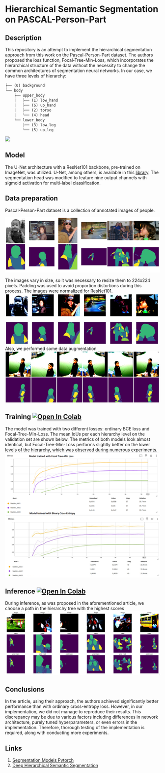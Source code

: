 # Hierarchical Semantic Segmentation on PASCAL-Person-Part

## Description

This repository is an attempt to implement the hierarchical segmentation approach from [this](https://arxiv.org/abs/2203.14335) work on the Pascal-Person-Part dataset. The authors proposed the loss function, Focal-Tree-Min-Loss, which incorporates the hierarchical structure of the data without the necessity to change the common architectures of segmentation neural networks. In our case, we have three levels of hierarchy:
```
├── (0) background
└── body
    ├── upper_body
    |   ├── (1) low_hand
    |   ├── (6) up_hand
    |   ├── (2) torso
    |   └── (4) head
    └── lower_body
        ├── (3) low_leg
        └── (5) up_leg
```

![](assets/exmpls.gif)

## Model
The U-Net architecture with a ResNet101 backbone, pre-trained on ImageNet, was utilized. U-Net, among others, is available in this [library](https://github.com/qubvel-org/segmentation_models.pytorch). The segmentation head was modified to feature nine output channels with sigmoid activation for multi-label classification.

## Data preparation
Pascal-Person-Part dataset is a collection of annotated images of people.

![](assets/dataset.jpg)

The images vary in size, so it was necessary to resize them to 224x224 pixels. Padding was used to avoid proportion distortions during this process. The images were normalized for ResNet101.
![](assets/transforms.jpg)
Also, we performed some data augmentation
![](assets/augmentation.jpg)


## Training [![Open In Colab](https://colab.research.google.com/assets/colab-badge.svg)](http://colab.research.google.com/github/Viktor-Sok/Hierarchical_Semantic_Segmentation_Pascal_part/blob/main/Notebooks/Model_training.ipynb)

The model was trained with two different losses: ordinary BCE loss and Focal-Tree-Min-Loss. The mean IoUs per each hierarchy level on the validation set are shown below. The metrics of both models look almost identical, but Focal-Tree-Min-Loss performs slightly better on the lower levels of the hierarchy, which was observed during numerous experiments.
![](assets/metrics.png)


## Inference [![Open In Colab](https://colab.research.google.com/assets/colab-badge.svg)](http://colab.research.google.com/github/Viktor-Sok/Hierarchical_Semantic_Segmentation_Pascal_part/blob/main/Notebooks/Model_comparison.ipynb)

During inference, as was proposed in the aforementioned article, we choose a path in the hierarchy tree with the highest scores
![](assets/results.jpg)

## Conclusions
In the article, using their approach, the authors achieved significantly better performance than with ordinary cross-entropy loss. However, in our implementation, we did not manage to reproduce their results. This discrepancy may be due to various factors including differences in network architecture, purely tuned hyperparameters, or even errors in the implementation. Therefore, thorough testing of the implementation is required, along with conducting more experiments. 
## Links
1. [Segmentation Models Pytorch](https://github.com/qubvel-org/segmentation_models.pytorch)
2. [Deep Hierarchical Semantic Segmentation](https://arxiv.org/abs/2203.14335)
